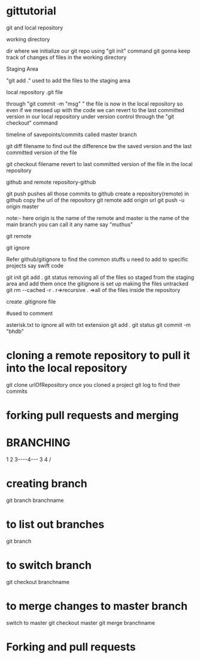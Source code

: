 # gittutorial
git and local repository

working directory

dir where we initialize our git repo using "git init" command
git gonna keep track of changes of files in the working directory

Staging Area

"git add ." used to add the files to the staging area

local repository .git file

through "git commit -m "msg" " the file is now in the local repository
so even if we messed up with the code we can revert to the
last committed version in our local repository
under version control through the "git checkout" command

timeline of savepoints/commits called master branch

git diff filename to find out the difference bw the saved version
and the last committed version of the file

git checkout filename revert to last committed version of the file 
in the local repository

github and remote repository-github

git push pushes all those commits to github
create a repository(remote) in github
copy the url of the repository
git remote add origin url
git push -u origin master

note:- here origin is the name of the remote and master is the name of the main branch
you can call it any name say  "muthus"

git remote

git ignore

Refer github/gitignore to find the common stuffs u need to add to specific projects say swift code

git init
git add .
git status
removing all of the files so staged from the staging area and add them once the gitignore is set up
making the files untracked
git rm --cached -r .
r=>recursive
. =>all of the files inside the repository

create .gitignore file
 
#used to comment

asterisk.txt 
to ignore all with txt extension
git add .
git status
git commit -m "bhdb"

# cloning a remote repository to pull it into the local repository
git clone urlOfRepository
once you cloned a project git log
to find their commits
# forking pull requests and merging
# BRANCHING
 1 2    3----4---
     3    4 /
# creating branch
git branch branchname
# to list out branches
git branch
# to switch branch 
git checkout branchname
# to merge changes to master branch
switch to master
git checkout master
git merge branchname

# Forking and pull requests

